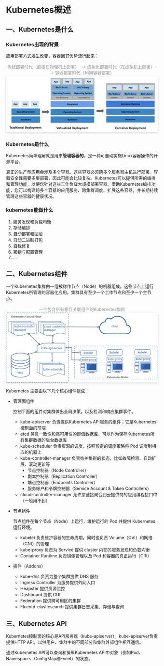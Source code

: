 # Kubernetes概述

## 一、Kubernetes是什么

### Kubernetes出现的背景

应用部署方式发生改变，容器因其优势流行起来：

<center>
    <div style="color:orange; display: inline-block; color: #999;padding: 2px;">
        传统部署时代（直接在物理机上部署） --> 虚拟化部署时代（在虚拟机上部署）--> 容器部署时代（利用容器部署）
    </div>
    <img style="border-radius: 0.3125em; box-shadow: 0 2px 4px 0 rgba(34,36,38,.12),0 2px 10px 0 rgba(34,36,38,.08);" 
    src="../assets/images/container_evolution.svg">
    <br>
</center>

### Kubernetes是什么

Kubernetes简单理解就是用来**管理容器的**，是一种可自动实施Linux容器操作的开源平台。

真正的生产型应用会涉及多个容器。这些容器必须跨多个服务器主机进行部署。容器安全性需要多层部署，因此可能会比较复杂。Kubernetes可以提供所需的编排和管理功能，以便您针对这些工作负载大规模部署容器。借助Kubernetes编排功能，您可以构建跨多个容器的应用服务、跨集群调度、扩展这些容器，并长期持续管理这些容器的健康状况。

### kubernetes能做什么

1. 服务发现和负载均衡
2. 存储编排
3. 自动部署和回滚
4. 自动二进制打包
5. 自我修复
6. 密钥与配置管理
7. ...

## 二、Kubernetes组件

一个Kubernetes集群由一组被称作节点（Node）的机器组成。这些节点上运行Kubernetes所管理的容器化应用。集群具有至少一个工作节点和至少一个主节点。

<center>
    <div style="color:orange; display: inline-block; color: #999;padding: 2px;">
        一个包含所有相互关联组件的Kubernetes集群
    </div>
    <img style="border-radius: 0.3125em; box-shadow: 0 2px 4px 0 rgba(34,36,38,.12),0 2px 10px 0 rgba(34,36,38,.08);" 
    src="../assets/images/components-of-kubernetes.png">
    <br>
</center>

Kubernetes 主要由以下几个核心组件组成：

* 管理面组件

    控制平面的组件对集群做出全局决策，以及检测和响应集群事件。

    * kube-apiserver 负责提供Kubernetes API服务的组件；它是Kubernetes控制面的前端 
    * etcd 兼具一致性和高可用性的键值数据库，可以作为保存Kubernetes所有集群数据的后台数据库 
    * kube-scheduler 负责资源的调度，按照预定的调度策略将 Pod 调度到相应的机器上
    * kube-controller-manager 负责维护集群的状态，比如故障检测、自动扩展、滚动更新等
        * 节点控制器（Node Controller）
        * 副本控制器（Replication Controller）
        * 端点控制器（Endpoints Controller）
        * 服务帐户和令牌控制器（Service Account & Token Controllers）
    * cloud-controller-manager 允许您链接聚合到云提供商的应用编程接口中（一般用不到）

* 节点组件

    节点组件在每个节点（Node）上运行，维护运行的 Pod 并提供 Kubernetes 运行环境。
    * kubelet 负责维护容器的生命周期，同时也负责 Volume（CVI）和网络（CNI）的管理
    * kube-proxy 负责为 Service 提供 cluster 内部的服务发现和负载均衡
    * Container Runtime 负责镜像管理以及 Pod 和容器的真正运行（CRI）

* 插件（Addons）

    * kube-dns 负责为整个集群提供 DNS 服务
    * Ingress Controller 为服务提供外网入口
    * Heapster 提供资源监控
    * Dashboard 提供 GUI
    * Federation 提供跨可用区的集群
    * Fluentd-elasticsearch 提供集群日志采集、存储与查询

## 三、Kubernetes API

Kubernetes控制面的核心是API服务器（kube-apiserver）。kube-apiserver负责提供HTTP API，以供用户、集群中的不同部分和集群外部组件相互通信。

通过Kubernetes API可以查询和操纵Kubernetes API中对象（例如Pod、Namespace、ConfigMap和Event）的状态。

